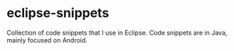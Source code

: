 eclipse-snippets
================

Collection of code snippets that I use in Eclipse. Code snippets are in Java, mainly focused on Android.